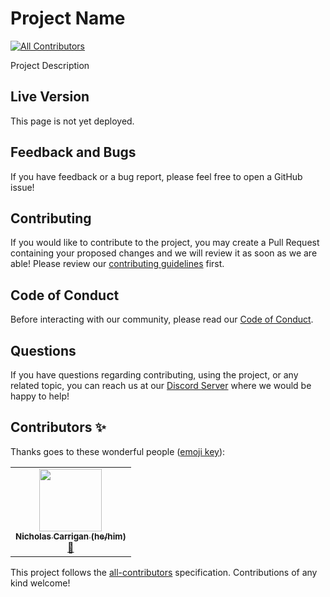 # Project Name
<!-- ALL-CONTRIBUTORS-BADGE:START - Do not remove or modify this section -->
[![All Contributors](https://img.shields.io/badge/all_contributors-1-orange.svg?style=flat-square)](#contributors-)
<!-- ALL-CONTRIBUTORS-BADGE:END -->

Project Description

## Live Version

This page is not yet deployed.
<!--This page is currently deployed. [View the live website.]()-->

## Feedback and Bugs

If you have feedback or a bug report, please feel free to open a GitHub issue!

## Contributing

If you would like to contribute to the project, you may create a Pull Request containing your proposed changes and we will review it as soon as we are able! Please review our [contributing guidelines](CONTRIBUTING.md) first.

## Code of Conduct

Before interacting with our community, please read our [Code of Conduct](CODE_OF_CONDUCT.md).

## Questions

If you have questions regarding contributing, using the project, or any related topic, you can reach us at our [Discord Server](http://chat.nhcarrigan.com) where we would be happy to help!

## Contributors ✨

Thanks goes to these wonderful people ([emoji key](https://allcontributors.org/docs/en/emoji-key)):

<!-- ALL-CONTRIBUTORS-LIST:START - Do not remove or modify this section -->
<!-- prettier-ignore-start -->
<!-- markdownlint-disable -->
<table>
  <tr>
    <td align="center"><a href="http://www.nhcarrigan.com"><img src="https://avatars1.githubusercontent.com/u/63889819?v=4" width="100px;" alt=""/><br /><sub><b>Nicholas Carrigan (he/him)</b></sub></a><br /><a href="#projectManagement-nhcarrigan" title="Project Management">📆</a></td>
  </tr>
</table>

<!-- markdownlint-enable -->
<!-- prettier-ignore-end -->
<!-- ALL-CONTRIBUTORS-LIST:END -->

This project follows the [all-contributors](https://github.com/all-contributors/all-contributors) specification. Contributions of any kind welcome!